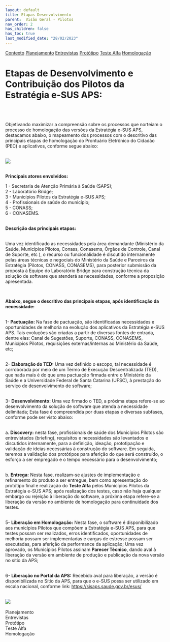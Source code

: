 ```yaml
---
layout: default
title: Etapas Desenvolvimento
parent:  Visão Geral - Pilotos
nav_order: 2
has_children: false
has_toc: true
last_modified_date: "28/02/2023"
---
```


<link rel="stylesheet" href="https://cdn.jsdelivr.net/npm/bootstrap@4.0.0/dist/css/bootstrap.min.css" integrity="sha384-Gn5384xqQ1aoWXA+058RXPxPg6fy4IWvTNh0E263XmFcJlSAwiGgFAW/dAiS6JXm" crossorigin="anonymous">

<script src="https://code.jquery.com/jquery-3.2.1.slim.min.js" integrity="sha384-KJ3o2DKtIkvYIK3UENzmM7KCkRr/rE9/Qpg6aAZGJwFDMVNA/GpGFF93hXpG5KkN" crossorigin="anonymous"></script>
<script src="https://cdn.jsdelivr.net/npm/popper.js@1.12.9/dist/umd/popper.min.js" integrity="sha384-ApNbgh9B+Y1QKtv3Rn7W3mgPxhU9K/ScQsAP7hUibX39j7fakFPskvXusvfa0b4Q" crossorigin="anonymous"></script>
<script src="https://cdn.jsdelivr.net/npm/bootstrap@4.0.0/dist/js/bootstrap.min.js" integrity="sha384-JZR6Spejh4U02d8jOt6vLEHfe/JQGiRRSQQxSfFWpi1MquVdAyjUar5+76PVCmYl" crossorigin="anonymous"></script>

<nav>
  <div class="nav nav-tabs" id="nav-tab" role="tablist">
    <a class="nav-item nav-link active" id="nav-home-tab" data-toggle="tab" href="#nav-home" role="tab" aria-controls="nav-home" aria-selected="true">Contexto</a>
    <a class="nav-item nav-link" id="nav-planejamento-tab" data-toggle="tab" href="#nav-planejamento" role="tab" aria-controls="nav-planejamento" aria-selected="false">Planejamento</a>
    <a class="nav-item nav-link" id="nav-entrevistas-tab" data-toggle="tab" href="#nav-entrevistas" role="tab" aria-controls="nav-entrevistas" aria-selected="false">Entrevistas</a>
    <a class="nav-item nav-link" id="nav-prototipo-tab" data-toggle="tab" href="#nav-prototipo" role="tab" aria-controls="nav-prototipo" aria-selected="false">Protótipo</a>
    <a class="nav-item nav-link" id="nav-testealfa-tab" data-toggle="tab" href="#nav-testealfa" role="tab" aria-controls="nav-testealfa" aria-selected="false">Teste Alfa</a>
    <a class="nav-item nav-link" id="nav-homologacao-tab" data-toggle="tab" href="#nav-homologacao" role="tab" aria-controls="nav-homologacao" aria-selected="false">Homologação</a>
  </div>
</nav>

<div class="tab-content" id="nav-tabContent">
  <div class="tab-pane fade show active" id="nav-home" role="tabpanel" aria-labelledby="nav-home-tab">
    <h1> Etapas de Desenvolvimento e Contribuição dos Pilotos da Estratégia e-SUS APS: </h1>
    <br>
    <br>
    <p>Objetivando maximizar a compreensão sobre os processos que norteiam o processo de homologação das versões da Estratégia e-SUS APS, destacamos abaixo, o mapeamento dos processos com o     descritivo das principais etapas de homologação do Prontuário Eletrônico do Cidadão (PEC) e aplicativos, conforme segue abaixo:</p>
    <br>      
    <img src="https://raw.githubusercontent.com/CGIAP-SAPS/Pilotos/main/docs/Visao%20Geral%20-%20Pilotos/media/01.jpg">  
  <br>
  <br>

 <b>Principais atores envolvidos:</b>

  1 - Secretaria de Atenção Primária à Saúde (SAPS); <br>
  2 - Laboratório Bridge;<br>
  3 - Municípios Pilotos da Estratégia e-SUS APS;<br>
  4 - Profissionais de saúde do município;<br>
  5 - CONASS;<br>
  6 - CONASEMS.
  <br>
  <br>

  <b>Descrição das principais etapas:</b>
  <br>
  <br>

  <p>Uma vez identificado as necessidades pela área demandante (Ministério da Saúde, Municípios Pilotos, Conass, Conasems, Órgãos de Controle, Canal de Suporte, etc ), o recurso ou funcionalidade é discutido internamente pelas áreas técnicas e negociais do Ministério da Saúde e Parceiros da Estratégia (Pilotos, CONASS, CONASEMS), para posterior submissão da proposta à Equipe do Laboratório Bridge para construção técnica da solução de software que atenderá as necessidades, conforme a proposição apresentada.</p><br>

  <b>Abaixo, segue o descritivo das principais etapas, após identificação da necessidade:</b>
  <br>
  <br>
  
  1- <b>Pactuação:</b> Na fase de pactuação, são identificadas necessidades e oportunidades de melhoria na evolução dos aplicativos da Estratégia e-SUS APS. Tais evoluções são criadas a partir de diversas fontes de entrada, dentre elas: Canal de Sugestões, Suporte, CONASS, CONASEMS, Municípios Pilotos, requisições externas/internas ao Ministério da Saúde, etc;
  <br>
  <br>

  2- <b>Elaboração do TED:</b> Uma vez definido o escopo, tal necessidade é corroborada por meio de um Termo de Execução Descentralizada (TED), que nada mais é do que uma pactuação firmada entre o Ministério da Saúde e a Universidade Federal de Santa Catarina (UFSC), à prestação do serviço de desenvolvimento de software;
  <br>
  <br>

  3- <b>Desenvolvimento:</b> Uma vez firmado o TED, a próxima etapa refere-se ao desenvolvimento da solução de software que atenda a necessidade delimitada; Esta fase é compreendida por duas etapas e diversas subfases, conforme pode ser visto abaixo:
  <br>
  <br>

  a. <b>Discovery:</b> nesta fase, profissionais de saúde dos Municípios Pilotos são entrevistados (briefing), requisitos e necessidades são levantados e discutidos internamente, para a definição, ideação, prototipação e validação de ideias necessárias à construção do software. Em seguida, teremos a validação dos protótipos para aferição do que será construído, o esforço a ser empregado e o tempo necessário para o desenvolvimento;
  <br>
  <br>

  b. <b>Entrega:</b> Nesta fase, realizam-se ajustes de implementação e refinamento do produto a ser entregue, bem como apresentação do protótipo final e realização do **Teste Alfa** pelos Municípios Pilotos da Estratégia e-SUS APS; após realização dos testes, caso não haja qualquer embargo ou rejeição à liberação do software, a próxima etapa refere-se a liberação da versão no ambiente de homologação para continuidade dos testes.
  <br>
  <br>


  5- <b>Liberação em Homologação:</b> Nesta fase, o software é disponibilizado aos municípios Pilotos que compõem a Estratégia e-SUS APS, para que testes possam ser realizados, erros identificados, oportunidades de melhoria possam ser implementadas e cargas de estresse possam ser executadas, para aferição da performance da aplicação; Uma vez aprovado, os Municípios Pilotos assinam **Parecer Técnico**, dando aval à liberação da versão em ambiente de produção e publicação da nova versão no sítio da APS;
  <br>
  <br>

  6- <b>Liberação no Portal da APS:</b> Recebido aval para liberação, a versão é disponibilizada no Sítio da APS, para que o e-SUS possa ser utilizado em escala nacional, conforme link: https://sisaps.saude.gov.br/esus/
  <br>
  <br>

  <img src="https://raw.githubusercontent.com/CGIAP-SAPS/Pilotos/main/docs/Visao%20Geral%20-%20Pilotos/media/06.png">

  <br>
	<br>

  </div>

  <div class="tab-pane fade" id="nav-planejamento" role="tabpanel" aria-labelledby="nav-planejamento-tab">Planejamento</div>
  <div class="tab-pane fade" id="nav-entrevistas" role="tabpanel" aria-labelledby="nav-entrevistas-tab">Entrevistas</div>
  <div class="tab-pane fade" id="nav-prototipo" role="tabpanel" aria-labelledby="nav-prototipo-tab">Protótipo</div>
  <div class="tab-pane fade" id="nav-testealfa" role="tabpanel" aria-labelledby="nav-testealfa-tab">Teste Alfa</div>
  <div class="tab-pane fade" id="nav-homologacao" role="tabpanel" aria-labelledby="nav-homologacao-tab">Homologação</div>
</div>